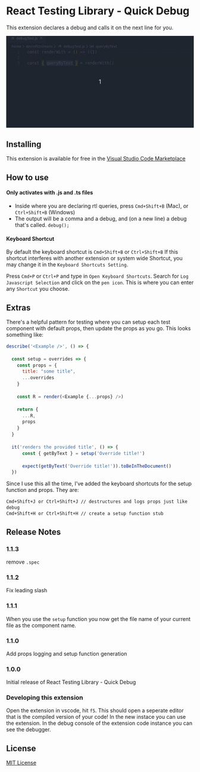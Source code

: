 # React Testing Library - Quick Debug

This extension declares a debug and calls it on the next line for you. 

![demo of how rtl-debug works](images/rtl-debug.gif)

## Installing

This extension is available for free in the [Visual Studio Code Marketplace](https://marketplace.visualstudio.com/items?itemName=fitzsimonsdevin.rtl-quick-debug)

## How to use

#### Only activates with .js and .ts files

* Inside where you are declaring rtl queries, press `Cmd+Shift+B` (Mac), or `Ctrl+Shift+B` (Windows)
* The output will be a comma and a debug, and (on a new line) a debug that's called. `debug();`

#### Keyboard Shortcut
By default the keyboard shortcut is `Cmd+Shift+B` or `Ctrl+Shift+B`
If this shortcut interferes with another extension or system wide Shortcut, you may change it in the `Keyboard Shortcuts Setting`.

Press `Cmd+P` or `Ctrl+P` and type in `Open Keyboard Shortcuts`.
Search for `Log Javascript Selection` and click on the `pen icon`.
This is where you can enter any `Shortcut` you choose.

## Extras

There's a helpful pattern for testing where you can setup each test component with default props, then update the props as you go. This looks something like:
```js
describe('<Example />', () => {

  const setup = overrides => {
    const props = {
      title: "some title",
      ...overrides
    }

    const R = render(<Example {...props} />)

    return {
      ...R,
      props
    }
  }

  it('renders the provided title', () => {
      const { getByText } = setup('Override title!')

      expect(getByText('Override title!')).toBeInTheDocument()
  })
```

Since I use this all the time, I've added the keyboard shortcuts for the setup function and props. They are:

```
Cmd+Shift+J or Ctrl+Shift+J // destructures and logs props just like debug
Cmd+Shift+H or Ctrl+Shift+H // create a setup function stub
```


## Release Notes

### 1.1.3

remove `.spec`

### 1.1.2

Fix leading slash

### 1.1.1

When you use the `setup` function you now get the file name of your current file as the component name.

### 1.1.0

Add props logging and setup function generation

### 1.0.0

Initial release of React Testing Library - Quick Debug

### Developing this extension

Open the extension in vscode, hit `f5`. This should open a seperate editor that is the compiled version of your code!
In the new instace you can use the extension. In the debug console of the extension code instance you can see the debugger.

## License
[MIT License](LICENSE)